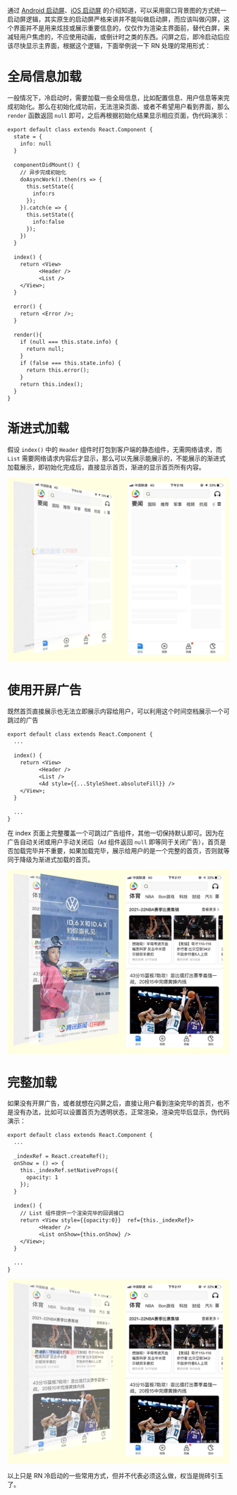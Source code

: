 通过 [Android 启动屏](android.md)、[iOS 启动屏](ios.md) 的介绍知道，可以采用窗口背景图的方式统一启动屏逻辑，其实原生的启动屏严格来讲并不能叫做启动屏，而应该叫做闪屏，这个界面并不是用来炫技或展示重要信息的，仅仅作为渲染主界面前，替代白屏，来减轻用户焦虑的，不应使用动画，或倒计时之类的东西。闪屏之后，即冷启动后应该尽快显示主界面，根据这个逻辑，下面举例说一下 RN 处理的常用形式：

# 全局信息加载

一般情况下，冷启动时，需要加载一些全局信息，比如配置信息、用户信息等来完成初始化。那么在初始化成功前，无法渲染页面、或者不希望用户看到界面，那么 `render` 函数返回 `null` 即可，之后再根据初始化结果显示相应页面，伪代码演示：

```
export default class extends React.Component {
  state = {
    info: null
  }
  
  componentDidMount() {
    // 异步完成初始化
    doAsyncWork().then(rs => {
      this.setState({
        info:rs
      });
    }).catch(e => {
      this.setState({
        info:false
      });
    })
  }

  index() {
    return <View>
          <Header />
          <List />
    </View>;
  }

  error() {
    return <Error />;
  }

  render(){
    if (null === this.state.info) {
      return null;
    }
    if (false === this.state.info) {
      return this.error();
    }
    return this.index();
  }
}
```


# 渐进式加载

假设 `index()` 中的 `Header` 组件时打包到客户端的静态组件，无需网络请求，而 `List` 需要网络请求内容后才显示，那么可以先展示能展示的，不能展示的渐进式加载展示，即初始化完成后，直接显示首页，渐进的显示首页所有内容。

![渐进式加载](imgs/react_1.png)

# 使用开屏广告

既然首页直接展示也无法立即展示内容给用户，可以利用这个时间空档展示一个可跳过的广告

```
export default class extends React.Component {
  ...

  index() {
    return <View>
          <Header />
          <List />
          <Ad style={{...StyleSheet.absoluteFill}} />
    </View>;
  }

  ...
}
```
在 index 页面上完整覆盖一个可跳过广告组件，其他一切保持默认即可。因为在广告自动关闭或用户手动关闭后（`Ad` 组件返回 `null` 即等同于关闭广告），首页是否加载完毕并不重要，如果加载完毕，展示给用户的是一个完整的首页，否则就等同于降级为渐进式加载的首页。

![使用开屏广告](imgs/react_2.png)


# 完整加载

如果没有开屏广告，或者就想在闪屏之后，直接让用户看到渲染完毕的首页，也不是没有办法，比如可以设置首页为透明状态，正常渲染，渲染完毕后显示，伪代码演示：

```
export default class extends React.Component {
  ...
  
  _indexRef = React.createRef();
  onShow = () => {
    this._indexRef.setNativeProps({
      opacity: 1
    });
  }

  index() {
    // List 组件提供一个渲染完毕的回调接口
    return <View style={{opacity:0}}  ref={this._indexRef}>
          <Header />
          <List onShow={this.onShow} />
    </View>;
  }

  ...
}
```

![完整加载](imgs/react_3.png)


以上只是 RN 冷启动的一些常用方式，但并不代表必须这么做，权当是抛砖引玉了。